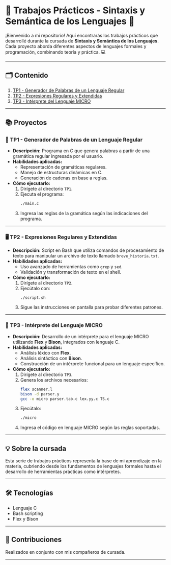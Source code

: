 # 🌟 **Trabajos Prácticos - Sintaxis y Semántica de los Lenguajes** 🌟

¡Bienvenido a mi repositorio! Aquí encontrarás los trabajos prácticos que desarrollé durante la cursada de **Sintaxis y Semántica de los Lenguajes**. Cada proyecto aborda diferentes aspectos de lenguajes formales y programación, combinando teoría y práctica. 💻

---

## 🗂️ **Contenido**
1. [TP1 - Generador de Palabras de un Lenguaje Regular](#-tp1---generador-de-palabras-de-un-lenguaje-regular)
2. [TP2 - Expresiones Regulares y Extendidas](#-tp2---expresiones-regulares-y-extendidas)
3. [TP3 - Intérprete del Lenguaje MICRO](#-tp3---intérprete-del-lenguaje-micro)

---

## 📚 **Proyectos**

### 📝 **TP1 - Generador de Palabras de un Lenguaje Regular**
- **Descripción:** Programa en C que genera palabras a partir de una gramática regular ingresada por el usuario.
- **Habilidades aplicadas:**
  - Representación de gramáticas regulares.
  - Manejo de estructuras dinámicas en C.
  - Generación de cadenas en base a reglas.
- **Cómo ejecutarlo:**
  1. Dirígete al directorio `TP1`.
  2. Ejecuta el programa:  
     ```bash
     ./main.c
     ```
  3. Ingresa las reglas de la gramática según las indicaciones del programa.

---

### 🖥️ **TP2 - Expresiones Regulares y Extendidas**
- **Descripción:** Script en Bash que utiliza comandos de procesamiento de texto para manipular un archivo de texto llamado `breve_historia.txt`.
- **Habilidades aplicadas:**
  - Uso avanzado de herramientas como `grep` y `sed`.
  - Validación y transformación de texto en el shell.
- **Cómo ejecutarlo:**
  1. Dirígete al directorio `TP2`.
  2. Ejecútalo con:  
     ```bash
     ./script.sh
     ```
  3. Sigue las instrucciones en pantalla para probar diferentes patrones.

---

### 🔧 **TP3 - Intérprete del Lenguaje MICRO**
- **Descripción:** Desarrollo de un intérprete para el lenguaje MICRO utilizando **Flex** y **Bison**, integrados con lenguaje C.
- **Habilidades aplicadas:**
  - Análisis léxico con **Flex**.
  - Análisis sintáctico con **Bison**.
  - Construcción de un intérprete funcional para un lenguaje específico.
- **Cómo ejecutarlo:**
  1. Dirígete al directorio `TP3`.
  2. Genera los archivos necesarios:  
     ```bash
     flex scanner.l
     bison -d parser.y
     gcc -o micro parser.tab.c lex.yy.c TS.c
     ```
  3. Ejecútalo:  
     ```bash
     ./micro
     ```
  4. Ingresa el código en lenguaje MICRO según las reglas soportadas.

---

## 💡 **Sobre la cursada**
Esta serie de trabajos prácticos representa la base de mi aprendizaje en la materia, cubriendo desde los fundamentos de lenguajes formales hasta el desarrollo de herramientas prácticas como intérpretes.

---

## 🛠️ **Tecnologías**
- Lenguaje C
- Bash scripting
- Flex y Bison

---

## 🤝 **Contribuciones**
Realizados en conjunto con mis compañeros de cursada. 

---

